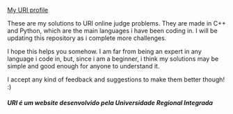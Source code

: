 [My URI profile](https://www.urionlinejudge.com.br/judge/pt/profile/526410)


These are my solutions to URI online judge problems. They are made in C++ and Python, which are the main languages i have been coding in. I will be updating this repository as i complete more challenges.

I hope this helps you somehow. I am far from being an expert in any language i code in, but, since i am a beginner, i think my solutions may be simple and good enough for anyone to understand it.

I accept any kind of feedback and suggestions to make them better though! :)

###### **URI é um website desenvolvido pela Universidade Regional Integrada**
